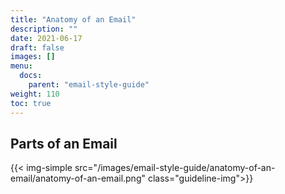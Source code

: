 ```yaml
---
title: "Anatomy of an Email"
description: ""
date: 2021-06-17
draft: false
images: []
menu:
  docs:
    parent: "email-style-guide"
weight: 110
toc: true
---
```


## Parts of an Email

{{< img-simple src="/images/email-style-guide/anatomy-of-an-email/anatomy-of-an-email.png" class="guideline-img">}}
